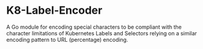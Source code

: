 # K8-Label-Encoder
A Go module for encoding special characters to be compliant with the character limitations of Kubernetes Labels and Selectors relying on a similar encoding pattern to URL (percentage) encoding.

